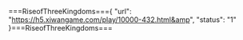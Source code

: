 ===RiseofThreeKingdoms==={
    "url": "https://h5.xiwangame.com/play/10000-432.html&amp",
    "status": "1"
}===RiseofThreeKingdoms===

